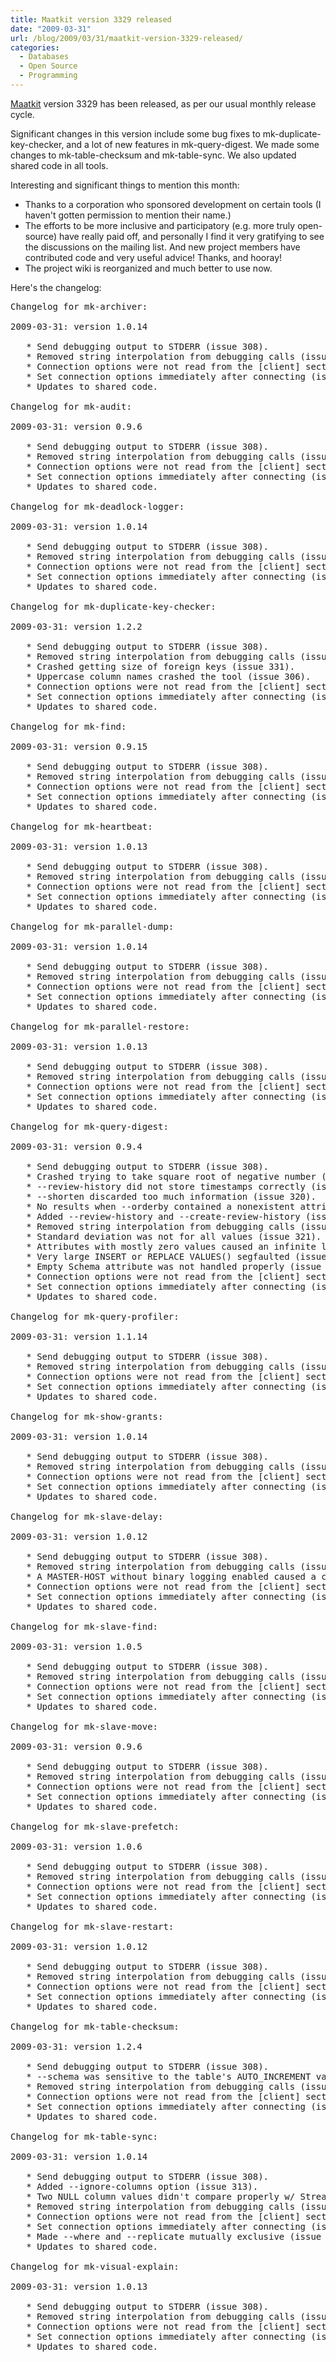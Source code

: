 ```yaml
---
title: Maatkit version 3329 released
date: "2009-03-31"
url: /blog/2009/03/31/maatkit-version-3329-released/
categories:
  - Databases
  - Open Source
  - Programming
---
```

[Maatkit](http://code.google.com/p/maatkit/) version 3329 has been released, as per our usual monthly release cycle.

Significant changes in this version include some bug fixes to mk-duplicate-key-checker, and a lot of new features in mk-query-digest. We made some changes to mk-table-checksum and mk-table-sync. We also updated shared code in all tools.

Interesting and significant things to mention this month:

*   Thanks to a corporation who sponsored development on certain tools (I haven't gotten permission to mention their name.)
*   The efforts to be more inclusive and participatory (e.g. more truly open-source) have really paid off, and personally I find it very gratifying to see the discussions on the mailing list. And new project members have contributed code and very useful advice! Thanks, and hooray!
*   The project wiki is reorganized and much better to use now.

Here's the changelog:

<pre>Changelog for mk-archiver:

2009-03-31: version 1.0.14

   * Send debugging output to STDERR (issue 308).
   * Removed string interpolation from debugging calls (issue 308)
   * Connection options were not read from the [client] section (issue 249).
   * Set connection options immediately after connecting (issue 286).
   * Updates to shared code.

Changelog for mk-audit:

2009-03-31: version 0.9.6

   * Send debugging output to STDERR (issue 308).
   * Removed string interpolation from debugging calls (issue 308).
   * Connection options were not read from the [client] section (issue 249).
   * Set connection options immediately after connecting (issue 286).
   * Updates to shared code.

Changelog for mk-deadlock-logger:

2009-03-31: version 1.0.14

   * Send debugging output to STDERR (issue 308).
   * Removed string interpolation from debugging calls (issue 308).
   * Connection options were not read from the [client] section (issue 249).
   * Set connection options immediately after connecting (issue 286).
   * Updates to shared code.

Changelog for mk-duplicate-key-checker:

2009-03-31: version 1.2.2

   * Send debugging output to STDERR (issue 308).
   * Removed string interpolation from debugging calls (issue 308).
   * Crashed getting size of foreign keys (issue 331).
   * Uppercase column names crashed the tool (issue 306).
   * Connection options were not read from the [client] section (issue 249).
   * Set connection options immediately after connecting (issue 286).
   * Updates to shared code.

Changelog for mk-find:

2009-03-31: version 0.9.15

   * Send debugging output to STDERR (issue 308).
   * Removed string interpolation from debugging calls (issue 308).
   * Connection options were not read from the [client] section (issue 249).
   * Set connection options immediately after connecting (issue 286).
   * Updates to shared code.

Changelog for mk-heartbeat:

2009-03-31: version 1.0.13

   * Send debugging output to STDERR (issue 308).
   * Removed string interpolation from debugging calls (issue 308)
   * Connection options were not read from the [client] section (issue 249).
   * Set connection options immediately after connecting (issue 286).
   * Updates to shared code.

Changelog for mk-parallel-dump:

2009-03-31: version 1.0.14

   * Send debugging output to STDERR (issue 308).
   * Removed string interpolation from debugging calls (issue 308)
   * Connection options were not read from the [client] section (issue 249).
   * Set connection options immediately after connecting (issue 286).
   * Updates to shared code.

Changelog for mk-parallel-restore:

2009-03-31: version 1.0.13

   * Send debugging output to STDERR (issue 308).
   * Removed string interpolation from debugging calls (issue 308)
   * Connection options were not read from the [client] section (issue 249).
   * Set connection options immediately after connecting (issue 286).
   * Updates to shared code.

Changelog for mk-query-digest:

2009-03-31: version 0.9.4

   * Send debugging output to STDERR (issue 308).
   * Crashed trying to take square root of negative number (issue 332).
   * --review-history did not store timestamps correctly (issue 329).
   * --shorten discarded too much information (issue 320).
   * No results when --orderby contained a nonexistent attribute (issue 244).
   * Added --review-history and --create-review-history (issue 194).
   * Removed string interpolation from debugging calls (issue 308).
   * Standard deviation was not for all values (issue 321).
   * Attributes with mostly zero values caused an infinite loop (issue 321).
   * Very large INSERT or REPLACE VALUES() segfaulted (issue 322).
   * Empty Schema attribute was not handled properly (issue 323).
   * Connection options were not read from the [client] section (issue 249).
   * Set connection options immediately after connecting (issue 286).
   * Updates to shared code.

Changelog for mk-query-profiler:

2009-03-31: version 1.1.14

   * Send debugging output to STDERR (issue 308).
   * Removed string interpolation from debugging calls (issue 308).
   * Connection options were not read from the [client] section (issue 249).
   * Set connection options immediately after connecting (issue 286).
   * Updates to shared code.

Changelog for mk-show-grants:

2009-03-31: version 1.0.14

   * Send debugging output to STDERR (issue 308).
   * Removed string interpolation from debugging calls (issue 308).
   * Connection options were not read from the [client] section (issue 249).
   * Set connection options immediately after connecting (issue 286).
   * Updates to shared code.

Changelog for mk-slave-delay:

2009-03-31: version 1.0.12

   * Send debugging output to STDERR (issue 308).
   * Removed string interpolation from debugging calls (issue 308)
   * A MASTER-HOST without binary logging enabled caused a crash (issue 215).
   * Connection options were not read from the [client] section (issue 249).
   * Set connection options immediately after connecting (issue 286).
   * Updates to shared code.

Changelog for mk-slave-find:

2009-03-31: version 1.0.5

   * Send debugging output to STDERR (issue 308).
   * Removed string interpolation from debugging calls (issue 308).
   * Connection options were not read from the [client] section (issue 249).
   * Set connection options immediately after connecting (issue 286).
   * Updates to shared code.

Changelog for mk-slave-move:

2009-03-31: version 0.9.6

   * Send debugging output to STDERR (issue 308).
   * Removed string interpolation from debugging calls (issue 308).
   * Connection options were not read from the [client] section (issue 249).
   * Set connection options immediately after connecting (issue 286).
   * Updates to shared code.

Changelog for mk-slave-prefetch:

2009-03-31: version 1.0.6

   * Send debugging output to STDERR (issue 308).
   * Removed string interpolation from debugging calls (issue 308)
   * Connection options were not read from the [client] section (issue 249).
   * Set connection options immediately after connecting (issue 286).
   * Updates to shared code.

Changelog for mk-slave-restart:

2009-03-31: version 1.0.12

   * Send debugging output to STDERR (issue 308).
   * Removed string interpolation from debugging calls (issue 308)
   * Connection options were not read from the [client] section (issue 249).
   * Set connection options immediately after connecting (issue 286).
   * Updates to shared code.

Changelog for mk-table-checksum:

2009-03-31: version 1.2.4

   * Send debugging output to STDERR (issue 308).
   * --schema was sensitive to the table's AUTO_INCREMENT value (issue 328).
   * Removed string interpolation from debugging calls (issue 308)
   * Connection options were not read from the [client] section (issue 249).
   * Set connection options immediately after connecting (issue 286).
   * Updates to shared code.

Changelog for mk-table-sync:

2009-03-31: version 1.0.14

   * Send debugging output to STDERR (issue 308).
   * Added --ignore-columns option (issue 313).
   * Two NULL column values didn't compare properly w/ Stream/GroupBy (issue 218).
   * Removed string interpolation from debugging calls (issue 308)
   * Connection options were not read from the [client] section (issue 249).
   * Set connection options immediately after connecting (issue 286).
   * Made --where and --replicate mutually exclusive (issue 302).
   * Updates to shared code.

Changelog for mk-visual-explain:

2009-03-31: version 1.0.13

   * Send debugging output to STDERR (issue 308).
   * Removed string interpolation from debugging calls (issue 308).
   * Connection options were not read from the [client] section (issue 249).
   * Set connection options immediately after connecting (issue 286).
   * Updates to shared code.
</pre>


